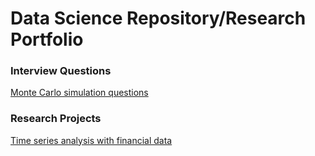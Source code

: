 # Data Science Repository/Research Portfolio


### Interview Questions
[Monte Carlo simulation questions](interview_questions.ipynb)


### Research Projects
[Time series analysis with financial data](rnn_readme)

